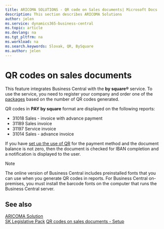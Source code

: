 ```yaml
---
title: ARICOMA SOLUTIONS - QR code on Sales documents| Microsoft Docs
description: This section describes ARICOMA Solutions
author: jelen
ms.service: dynamics365-business-central
ms.topic: article
ms.devlang: na
ms.tgt_pltfrm: na
ms.workload: na
ms.search.keywords: Slovak, QR, BySquare
ms.author: jelen
---
```


# QR codes on sales documents

This feature integrates Business Central with the **by square®** service. To use the service, you need to register your company and order one of the [packages](https://app.bysquare.com/App/BalikySluzieb) based on the number of QR codes generated.

QR codes in **PAY by square** format are displayed on the following reports:

- 31018 Sales - invoice with advance payment
- 31189 Sales invoice
- 31197 Service invoice
- 31014 Sales - advance invoice

If you have [set up the use of QR](sk-qr-bysquare-setup) for the payment method and the document balance is not zero, then the document is checked for IBAN completion and a notification is displayed to the user.

> [!NOTE]
> The online version of Business Central includes preinstalled fonts that you can use when you generate QR codes in reports. For Business Central on-premises, you must install the barcode fonts on the computer that runs the Business Central server.

## See also

[ARICOMA Solution](solutions.md)  
[SK Legislative Pack](sk-legislative-pack.md)
[QR codes on sales documents - Setup](sk-qr-bysquare-setup.md)